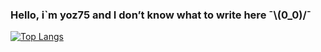### Hello, i`m yoz75 and I don’t know what to write here ¯\\(0_0)/¯

[![Top Langs](https://github-readme-stats.vercel.app/api/top-langs/?username=Yoz75&layout=pie&size_weight=0.5&count_weight=0.5)](https://github.com/anuraghazra/github-readme-stats)
